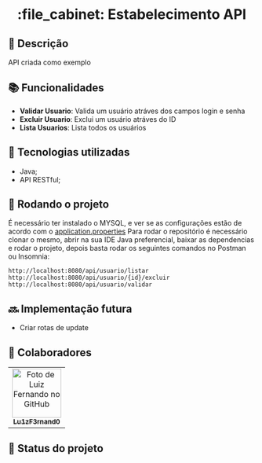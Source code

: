<h1 align="center">:file_cabinet: Estabelecimento API</h1>

## :memo: Descrição
API criada como exemplo 

## :books: Funcionalidades
* <b>Validar Usuario</b>: Valida um usuário atráves dos campos login e senha
* <b>Excluir Usuario</b>: Exclui um usuário atráves do ID
* <b>Lista Usuarios</b>: Lista todos os usuários

## :wrench: Tecnologias utilizadas
* Java;
* API RESTful;

## :rocket: Rodando o projeto
É necessário ter instalado o MYSQL, e ver se as configurações estão de acordo com o <a href="https://github.com/Lu1zF3rnand0/estabelecimento-api/blob/master/src/main/resources/application.properties">application.properties</a>
Para rodar o repositório é necessário clonar o mesmo, abrir na sua IDE Java preferencial, baixar as dependencias e rodar o projeto,
depois basta rodar os seguintes comandos no Postman ou Insomnia:
```
http://localhost:8080/api/usuario/listar
http://localhost:8080/api/usuario/{id}/excluir
http://localhost:8080/api/usuario/validar
```

## :soon: Implementação futura
* Criar rotas de update

## :handshake: Colaboradores
<table>
  <tr>
    <td align="center">
      <a href="http://github.com/Lu1zF3rnand0">
        <img src="	https://avatars.githubusercontent.com/u/7717507?s=400&u=9bcf40a399b2efb61c2efece792a66ff71760cd4&v=4" width="100px;" alt="Foto de Luiz Fernando no GitHub"/><br>
        <sub>
          <b>Lu1zF3rnand0</b>
        </sub>
      </a>
    </td>
  </tr>
</table>

## :dart: Status do projeto
